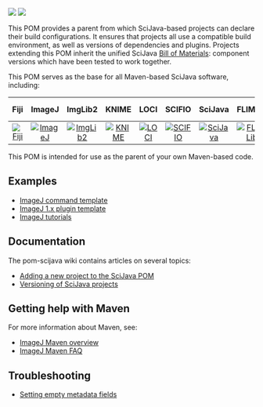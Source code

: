 [![](https://img.shields.io/maven-central/v/org.scijava/pom-scijava.svg)](http://search.maven.org/#search%7Cgav%7C1%7Cg%3A%22org.scijava%22%20AND%20a%3A%22pom-scijava%22)
[![](https://travis-ci.org/scijava/pom-scijava.svg?branch=master)](https://travis-ci.org/scijava/pom-scijava)

This POM provides a parent from which SciJava-based projects can declare their build configurations. It ensures that projects all use a compatible build environment, as well as versions of dependencies and plugins. Projects extending this POM inherit the unified SciJava [Bill of Materials](http://imagej.net/BOM): component versions which have been tested to work together.

This POM serves as the base for all Maven-based SciJava software, including:

| Fiji | ImageJ | ImgLib2 | KNIME | LOCI | SCIFIO | SciJava | FLIMLib | Virtual Cell |
|:----:|:------:|:-------:|:-----:|:----:|:------:|:-------:|:----------:|:------------:|
| [![Fiji](http://scijava.org/icons/fiji-icon-64.png)](https://github.com/fiji) | [![ImageJ](http://scijava.org/icons/imagej2-icon-64.png)](https://github.com/imagej) | [![ImgLib2](http://scijava.org/icons/imglib2-icon-64.png)](https://github.com/imglib) | [![KNIME](http://scijava.org/icons/knime-icon-64.png)](http://knime.org) | [![LOCI](http://scijava.org/icons/loci-icon-64.png)](https://github.com/uw-loci) | [![SCIFIO](http://scijava.org/icons/scifio-icon-64.png)](https://github.com/scifio) | [![SciJava](http://scijava.org/icons/scijava-icon-64.png)](https://github.com/scijava) | [![FLIMLib](http://scijava.org/icons/flimlib-icon-64.png)](https://github.com/flimlib) | [![Virtual Cell](http://scijava.org/icons/vcell-icon-64.png)](https://github.com/virtualcell) |

This POM is intended for use as the parent of your own Maven-based code.

## Examples

* [ImageJ command template](https://github.com/imagej/example-imagej-command)
* [ImageJ 1.x plugin template](https://github.com/imagej/example-legacy-plugin)
* [ImageJ tutorials](https://github.com/imagej/tutorials/tree/master/maven-projects)

## Documentation

The pom-scijava wiki contains articles on several topics:

* [Adding a new project to the SciJava POM](https://github.com/scijava/pom-scijava/wiki/Adding-a-new-project-to-the-SciJava-POM)
* [Versioning of SciJava projects](https://github.com/scijava/pom-scijava/wiki/Versioning-of-SciJava-projects)

## Getting help with Maven

For more information about Maven, see:

* [ImageJ Maven overview](http://imagej.net/Maven)
* [ImageJ Maven FAQ](http://imagej.net/Maven_-_Frequently_Asked_Questions)

## Troubleshooting


* [Setting empty metadata fields](https://github.com/scijava/pom-scijava-base#how-to-override-a-field-with-an-empty-value)
